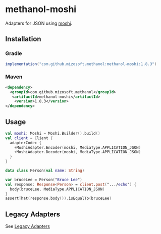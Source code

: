 # methanol-moshi

Adapters for JSON using [moshi](https://github.com/square/moshi).

## Installation

### Gradle

```gradle
implementation("com.github.mizosoft.methanol:methanol-moshi:1.8.3")
```

### Maven

```xml
<dependency>
  <groupId>com.github.mizosoft.methanol</groupId>
   <artifactId>methanol-moshi</artifactId>
    <version>1.8.3</version>
</dependency>
```

## Usage

```kotlin
val moshi: Moshi = Moshi.Builder().build()
val client = Client {
  adapterCodec {
    +MoshiAdapter.Encoder(moshi, MediaType.APPLICATION_JSON)
    +MoshiAdapter.Decoder(moshi, MediaType.APPLICATION_JSON)
  }
}

data class Person(val name: String)

var bruceLee = Person("Bruce Lee")
val response: Response<Person> = client.post(".../echo") {
  body(bruceLee, MediaType.APPLICATION_JSON)
}
assertThat(response.body()).isEqualTo(bruceLee)
```

## Legacy Adapters

See [Legacy Adapters](https://mizosoft.github.io/methanol/legacy_adapters/)
